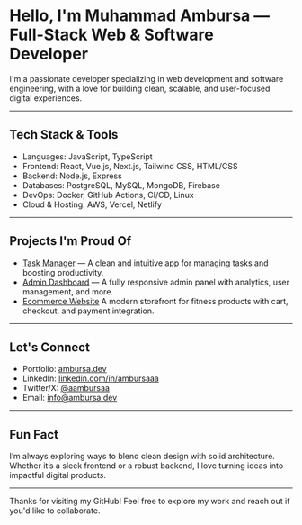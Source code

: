 # Hello, I'm Muhammad Ambursa — Full-Stack Web & Software Developer

I'm a passionate developer specializing in web development and software engineering, with a love for building clean, scalable, and user-focused digital experiences.

---

## Tech Stack & Tools

- Languages: JavaScript, TypeScript
- Frontend: React, Vue.js, Next.js, Tailwind CSS, HTML/CSS
- Backend: Node.js, Express
- Databases: PostgreSQL, MySQL, MongoDB, Firebase
- DevOps: Docker, GitHub Actions, CI/CD, Linux
- Cloud & Hosting: AWS, Vercel, Netlify

---

## Projects I'm Proud Of

- [Task Manager](#) — A clean and intuitive app for managing tasks and boosting productivity.
- [Admin Dashboard](https://adminda.netlify.app/login) — A fully responsive admin panel with analytics, user management, and more.
- [Ecommerce Website](https://fitgearr.netlify.app/) A modern storefront for fitness products with cart, checkout, and payment integration.


---

## Let's Connect

- Portfolio: [ambursa.dev](https://ambursaa.netlify.app/)
- LinkedIn: [linkedin.com/in/ambursaaa](https://www.linkedin.com/in/ambursaaa/)
- Twitter/X: [@aambursaa](https://x.com/aambursaa)
- Email: [info@ambursa.dev](mailto:info@ambursa.dev)

---

## Fun Fact

I’m always exploring ways to blend clean design with solid architecture. Whether it’s a sleek frontend or a robust backend, I love turning ideas into impactful digital products.

---

Thanks for visiting my GitHub! Feel free to explore my work and reach out if you'd like to collaborate.
